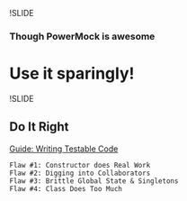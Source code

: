 !SLIDE
### Though PowerMock is awesome
# Use it sparingly!

!SLIDE
## Do It Right
[Guide: Writing Testable Code](http://misko.hevery.com/attachments/Guide-Writing%20Testable%20Code.pdf)

	Flaw #1: Constructor does Real Work
	Flaw #2: Digging into Collaborators
	Flaw #3: Brittle Global State & Singletons
	Flaw #4: Class Does Too Much
